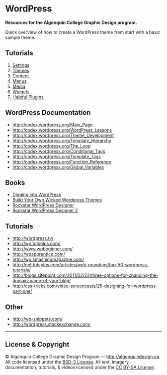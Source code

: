# WordPress

**Resources for the Algonquin College Graphic Design program.**

Quick overview of how to create a WordPress theme from start with a basic sample theme.

## Tutorials

1. [Settings](settings.md)
2. [Themes](themes.md)
3. [Content](content.md)
4. [Menus](menus.md)
5. [Media](media.md)
6. [Widgets](widgets.md)
7. [Helpful Plugins](helpful-plugins.md)

## WordPress Documentation

- <http://codex.wordpress.org/Main_Page>
- <http://codex.wordpress.org/WordPress_Lessons>
- <http://codex.wordpress.org/Theme_Development>
- <http://codex.wordpress.org/Template_Hierarchy>
- <http://codex.wordpress.org/The_Loop>
- <http://codex.wordpress.org/Conditional_Tags>
- <http://codex.wordpress.org/Template_Tags>
- <http://codex.wordpress.org/Function_Reference>
- <http://codex.wordpress.org/Global_Variables>

## Books

- [Digging into WordPress](http://digwp.com/book/)
- [Build Your Own Wicked Wordpress Themes](http://www.amazon.ca/dp/0980455294/)
- [Rockstar WordPress Designer](http://rockablepress.com/books/rockstar-wordpress-designer/)
- [Rockstar WordPress Designer 2](http://rockablepress.com/books/rockstar-wordpress-designer-2/)

## Tutorials

- <http://wordpress.tv/>
- <http://wp.tutsplus.com/>
- <http://www.wpbeginner.com/>
- <http://wpapprentice.com/>
- <http://wp.smashingmagazine.com/>
- <http://net.tutsplus.com/articles/web-roundups/top-50-wordpress-tutorials/>
- <http://blogs.sitepoint.com/2011/02/22/three-options-for-changing-the-domain-name-of-your-blog/>
- <http://css-tricks.com/video-screencasts/25-designing-for-wordpress-part-one/>

## Other

- <http://wp-snippets.com/>
- <http://wordpress.stackexchange.com/>

---

## License & Copyright

© Algonquin College Graphic Design Program — <http://algonquindesign.ca>.
All code licensed under the [BSD-3 License](LICENSE).
All text, imagery, documentation, tutorials, & videos licensed under the [CC BY-SA License](http://creativecommons.org/licenses/by-sa/2.5/ca/deed.en_US).
